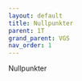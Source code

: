 ```yaml
---
layout: default
title: Nullpunkter 
parent: 1T 
grand_parent: VGS 
nav_order: 1
---
```

Nullpunkter

